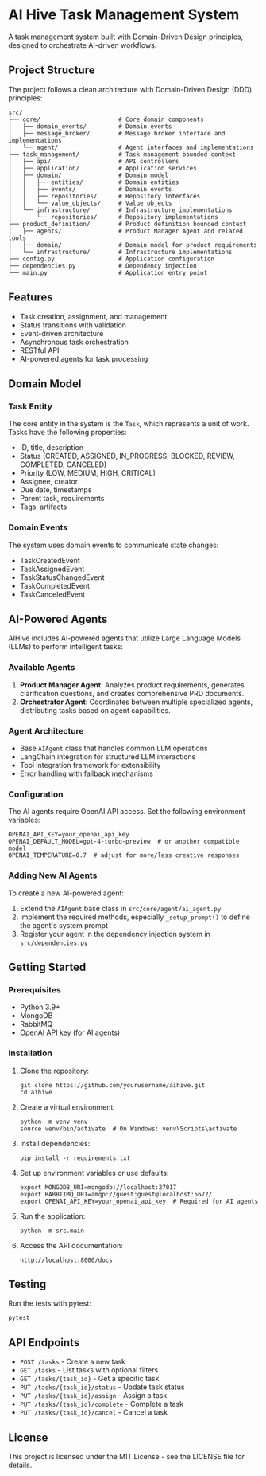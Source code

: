 # AI Hive Task Management System

A task management system built with Domain-Driven Design principles, designed to orchestrate AI-driven workflows.

## Project Structure

The project follows a clean architecture with Domain-Driven Design (DDD) principles:

```
src/
├── core/                      # Core domain components
│   ├── domain_events/         # Domain events
│   ├── message_broker/        # Message broker interface and implementations
│   └── agent/                 # Agent interfaces and implementations
├── task_management/           # Task management bounded context
│   ├── api/                   # API controllers
│   ├── application/           # Application services
│   ├── domain/                # Domain model
│   │   ├── entities/          # Domain entities
│   │   ├── events/            # Domain events
│   │   ├── repositories/      # Repository interfaces
│   │   └── value_objects/     # Value objects
│   └── infrastructure/        # Infrastructure implementations
│       └── repositories/      # Repository implementations
├── product_definition/        # Product definition bounded context
│   ├── agents/                # Product Manager Agent and related tools
│   ├── domain/                # Domain model for product requirements
│   └── infrastructure/        # Infrastructure implementations
├── config.py                  # Application configuration
├── dependencies.py            # Dependency injection
└── main.py                    # Application entry point
```

## Features

- Task creation, assignment, and management
- Status transitions with validation
- Event-driven architecture
- Asynchronous task orchestration
- RESTful API
- AI-powered agents for task processing

## Domain Model

### Task Entity

The core entity in the system is the `Task`, which represents a unit of work. Tasks have the following properties:

- ID, title, description
- Status (CREATED, ASSIGNED, IN_PROGRESS, BLOCKED, REVIEW, COMPLETED, CANCELED)
- Priority (LOW, MEDIUM, HIGH, CRITICAL)
- Assignee, creator
- Due date, timestamps
- Parent task, requirements
- Tags, artifacts

### Domain Events

The system uses domain events to communicate state changes:

- TaskCreatedEvent
- TaskAssignedEvent
- TaskStatusChangedEvent
- TaskCompletedEvent
- TaskCanceledEvent

## AI-Powered Agents

AIHive includes AI-powered agents that utilize Large Language Models (LLMs) to perform intelligent tasks:

### Available Agents

1. **Product Manager Agent**: Analyzes product requirements, generates clarification questions, and creates comprehensive PRD documents.
2. **Orchestrator Agent**: Coordinates between multiple specialized agents, distributing tasks based on agent capabilities.

### Agent Architecture

- Base `AIAgent` class that handles common LLM operations
- LangChain integration for structured LLM interactions
- Tool integration framework for extensibility
- Error handling with fallback mechanisms

### Configuration

The AI agents require OpenAI API access. Set the following environment variables:

```
OPENAI_API_KEY=your_openai_api_key
OPENAI_DEFAULT_MODEL=gpt-4-turbo-preview  # or another compatible model
OPENAI_TEMPERATURE=0.7  # adjust for more/less creative responses
```

### Adding New AI Agents

To create a new AI-powered agent:

1. Extend the `AIAgent` base class in `src/core/agent/ai_agent.py`
2. Implement the required methods, especially `_setup_prompt()` to define the agent's system prompt
3. Register your agent in the dependency injection system in `src/dependencies.py`

## Getting Started

### Prerequisites

- Python 3.9+
- MongoDB
- RabbitMQ
- OpenAI API key (for AI agents)

### Installation

1. Clone the repository:
   ```
   git clone https://github.com/yourusername/aihive.git
   cd aihive
   ```

2. Create a virtual environment:
   ```
   python -m venv venv
   source venv/bin/activate  # On Windows: venv\Scripts\activate
   ```

3. Install dependencies:
   ```
   pip install -r requirements.txt
   ```

4. Set up environment variables or use defaults:
   ```
   export MONGODB_URI=mongodb://localhost:27017
   export RABBITMQ_URI=amqp://guest:guest@localhost:5672/
   export OPENAI_API_KEY=your_openai_api_key  # Required for AI agents
   ```

5. Run the application:
   ```
   python -m src.main
   ```

6. Access the API documentation:
   ```
   http://localhost:8000/docs
   ```

## Testing

Run the tests with pytest:

```
pytest
```

## API Endpoints

- `POST /tasks` - Create a new task
- `GET /tasks` - List tasks with optional filters
- `GET /tasks/{task_id}` - Get a specific task
- `PUT /tasks/{task_id}/status` - Update task status
- `PUT /tasks/{task_id}/assign` - Assign a task
- `PUT /tasks/{task_id}/complete` - Complete a task
- `PUT /tasks/{task_id}/cancel` - Cancel a task

## License

This project is licensed under the MIT License - see the LICENSE file for details. 
